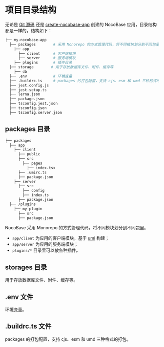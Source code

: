 # 项目目录结构

无论是 [Git 源码](/welcome/getting-started/installation/git-clone) 还是 [create-nocobase-app](/welcome/getting-started/installation/create-nocobase-app) 创建的 NocoBase 应用，目录结构都是一样的，结构如下：

```bash
├── my-nocobase-app
  ├── packages        # 采用 Monorepo 的方式管理代码，将不同模块划分到不同包里
    ├── app
      ├── client      # 客户端模块
      ├── server      # 服务端模块
    ├── plugins       # 插件目录
  ├── storage        # 用于存放数据库文件、附件、缓存等
    ├── db
  ├── .env            # 环境变量
  ├── .buildrc.ts     # packages 的打包配置，支持 cjs、esm 和 umd 三种格式的打包。
  ├── jest.config.js
  ├── jest.setup.ts
  ├── lerna.json
  ├── package.json
  ├── tsconfig.jest.json
  ├── tsconfig.json
  ├── tsconfig.server.json
```

## packages 目录

```bash
├── packages
  ├── app
    ├── client
      ├── public
      ├── src
        ├── pages
          ├── index.tsx
      ├── .umirc.ts
      ├── package.json
    ├── server
      ├── src
        ├── config
        ├── index.ts
      ├── package.json
  ├── /plugins
    ├── my-plugin
      ├── src
      ├── package.json
```

NocoBase 采用 Monorepo 的方式管理代码，将不同模块划分到不同包里。

- `app/client` 为应用的客户端模块，基于 [umi](https://umijs.org/zh-CN) 构建；
- `app/server` 为应用的服务端模块；
- `plugins/*` 目录里可以放各种插件。

## storages 目录

用于存放数据库文件、附件、缓存等。

## .env 文件

环境变量。

## .buildrc.ts 文件

packages 的打包配置，支持 cjs、esm 和 umd 三种格式的打包。
